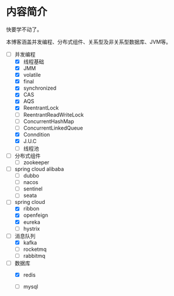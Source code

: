 # 内容简介

快要学不动了。

本博客涵盖并发编程、分布式组件、关系型及非关系型数据库、JVM等。



- [ ] 并发编程
  - [x] 线程基础
  - [x] JMM
  - [x] volatile
  - [x] final
  - [x] synchronized
  - [x] CAS
  - [x] AQS
  - [x] ReentrantLock
  - [ ] ReentrantReadWriteLock
  - [ ] ConcurrentHashMap
  - [ ] ConcurrentLinkedQueue
  - [x] Conndition
  - [x] J.U.C
  - [ ] 线程池
- [ ] 分布式组件
  - [ ] zookeeper
- [ ] spring cloud alibaba
  - [ ] dubbo
  - [ ] nacos
  - [ ] sentinel
  - [ ] seata
- [ ] spring cloud
  - [x] ribbon
  - [x] openfeign
  - [x] eureka 
  - [ ] hystrix
- [ ] 消息队列
  - [x] kafka
  - [ ] rocketmq
  - [ ] rabbitmq
- [ ] 数据库
  - [x] redis
  - [ ] mysql

